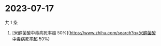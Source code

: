 # 2023-07-17

共 1 条

<!-- BEGIN -->
<!-- 最后更新时间 Mon Jul 17 2023 07:09:10 GMT+0800 (China Standard Time) -->

1. [米酵菌酸中毒病死率超
   50%](https://www.zhihu.com/search?q=米酵菌酸中毒病死率超 50%)

<!-- END -->
